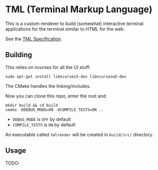 # TML (Terminal Markup Language)
This is a custom renderer to build (somewhat) interactive terminal applications for the terminal similar to HTML for the web.

See the [TML Specification](tmlspec.md).

## Building
This relies on ncurses for all the UI stuff:
```
sudo apt-get install libncurses5-dev libncursesw5-dev
```

The CMake handles the linking/includes.

Now you can clone this repo, enter the root and:
```
mkdir build && cd build
cmake -DDEBUG_MODE=ON -DCOMPILE_TESTS=ON ..
```
* `DEBUG_MODE` is `OFF` by default
* `COMPILE_TESTS` is `ON` by default

An executable called `tmlrender` will be created in `build/src/` directory.

## Usage
TODO:

